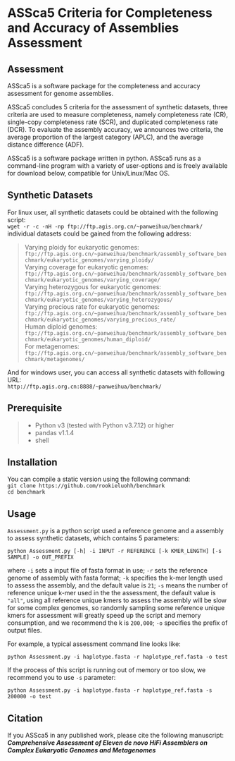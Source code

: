 # ASSca5 Criteria for Completeness and Accuracy of Assemblies Assessment
## Assessment
ASSca5 is a software package for the completeness and accuracy assessment for genome assemblies.  

ASSca5 concludes 5 criteria for the assessment of synthetic datasets, three criteria are used to measure completeness, namely completeness rate (CR), single-copy completeness rate (SCR), and duplicated completeness rate (DCR). To evaluate the assembly accuracy, we announces two criteria, the average proportion of the largest category (APLC), and the average distance difference (ADF).   

ASSca5 is a software package written in python. ASSca5 runs as a command-line program with a variety of user-options and is freely available for download below, compatible for Unix/Linux/Mac OS.  


## Synthetic Datasets
For linux user, all synthetic datasets could be obtained with the following script:  
``` wget -r -c -nH -np ftp://ftp.agis.org.cn/~panweihua/benchmark/ ```  
individual datasets could be gained from the following address:  
> Varying ploidy for eukaryotic genomes:  
``` ftp://ftp.agis.org.cn/~panweihua/benchmark/assembly_software_benchmark/eukaryotic_genomes/varying_ploidy/ ```  
Varying coverage for eukaryotic genomes:  
``` ftp://ftp.agis.org.cn/~panweihua/benchmark/assembly_software_benchmark/eukaryotic_genomes/varying_coverage/ ```  
Varying heterozygous for eukaryotic genomes:  
``` ftp://ftp.agis.org.cn/~panweihua/benchmark/assembly_software_benchmark/eukaryotic_genomes/varying_heterozygous/ ```  
Varying precious rate for eukaryotic genomes:  
``` ftp://ftp.agis.org.cn/~panweihua/benchmark/assembly_software_benchmark/eukaryotic_genomes/varying_precious_rate/ ```  
Human diploid genomes:  
``` ftp://ftp.agis.org.cn/~panweihua/benchmark/assembly_software_benchmark/eukaryotic_genomes/human_diploid/ ```  
For metagenomes:  
``` ftp://ftp.agis.org.cn/~panweihua/benchmark/assembly_software_benchmark/metagenomes/ ```  

And for windows user, you can access all synthetic datasets with following URL:  
``` http://ftp.agis.org.cn:8888/~panweihua/benchmark/ ```


## Prerequisite
> * Python v3 (tested with Python v3.7.12) or higher
> * pandas v1.1.4
> * shell

## Installation
You can compile a static version using the following command:  
``` git clone https://github.com/rookieluohh/benchmark ```  
``` cd benchmark ``` 

## Usage
`Assessment.py` is a python script used a reference genome and a assembly to assess synthetic datasets, which contains 5 parameters:  

    python Assessment.py [-h] -i INPUT -r REFERENCE [-k KMER_LENGTH] [-s SAMPLE] -o OUT_PREFIX  

where `-i` sets a input file of fasta format in use; `-r` sets the reference genome of assembly with fasta format; `-k` specifies the k-mer length used to assess the assembly, and the default value is `21`; `-s` means the number of reference unique k-mer used in the the assessment, the default value is `"all"`, using all reference unique kmers to assess the assembly will be slow for some complex genomes, so randomly sampling some reference unique kmers for assessment will greatly speed up the script and memory consumption, and we recommend the k is `200,000`; `-o` specifies the prefix of output files. 

For example, a typical assessment command line looks like:  

    python Assessment.py -i haplotype.fasta -r haplotype_ref.fasta -o test  

If the process of this script is running out of memory or too slow, we recommend you to use `-s` parameter:

    python Assessment.py -i haplotype.fasta -r haplotype_ref.fasta -s 200000 -o test 


## Citation
If you ASSca5 in any published work, please cite the following manuscript:  
***Comprehensive Assessment of Eleven de novo HiFi Assemblers on Complex Eukaryotic Genomes and Metagenomes***

